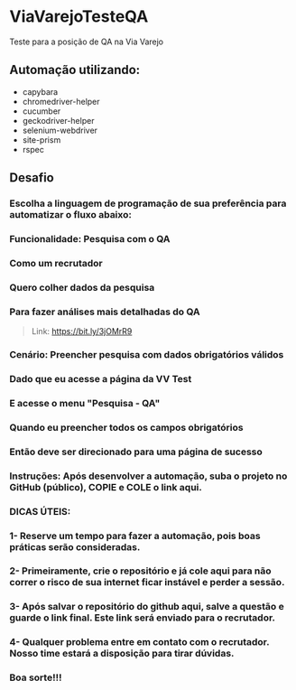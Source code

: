 # ViaVarejoTesteQA
Teste para a posição de QA na Via Varejo

## Automação utilizando:

* capybara
* chromedriver-helper
* cucumber
* geckodriver-helper
* selenium-webdriver
* site-prism
* rspec

## Desafio

### Escolha a linguagem de programação de sua preferência para automatizar o fluxo abaixo:  

### Funcionalidade: Pesquisa com o QA 
### Como um recrutador
### Quero colher dados da pesquisa 
### Para fazer análises mais detalhadas do QA
 
> Link: https://bit.ly/3jOMrR9
 
### Cenário: Preencher pesquisa com dados obrigatórios válidos
### Dado que eu acesse a página da VV Test
### E acesse o menu "Pesquisa - QA"
### Quando eu preencher todos os campos obrigatórios 
### Então deve ser direcionado para uma página de sucesso

### Instruções: Após desenvolver a automação, suba o projeto no GitHub (público), COPIE e COLE o link aqui.

### DICAS ÚTEIS:

### 1- Reserve um tempo para fazer a automação, pois boas práticas serão consideradas.

### 2- Primeiramente, crie o repositório e já cole aqui para não correr o risco de sua internet ficar instável e perder a sessão.

### 3- Após salvar o repositório do github aqui, salve a questão e guarde o link final. Este link será enviado para o recrutador.

### 4- Qualquer problema entre em contato com o recrutador. Nosso time estará a disposição para tirar dúvidas.

### Boa sorte!!!